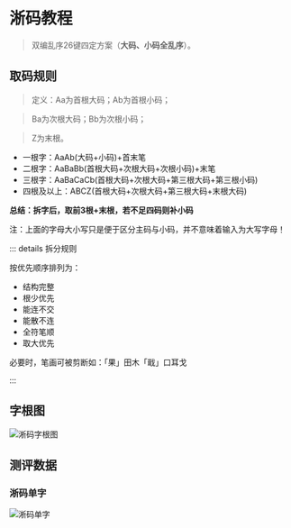 # 淅码教程

> 双编乱序26键四定方案（**大码、小码全乱序**）。

## 取码规则
> 定义：Aa为首根大码；Ab为首根小码；

> Ba为次根大码；Bb为次根小码；

>Z为末根。

- 一根字：AaAb(大码+小码)+首末笔  
- 二根字：AaBaBb(首根大码+次根大码+次根小码)+末笔
- 三根字：AaBaCaCb(首根大码+次根大码+第三根大码+第三根小码)
- 四根及以上：ABCZ(首根大码+次根大码+第三根大码+末根大码)

**总结：拆字后，取前3根+末根，若不足四码则补小码**

注：上面的字母大小写只是便于区分主码与小码，并不意味着输入为大写字母！


::: details 拆分规则

按优先顺序排列为：
- 结构完整
- 根少优先
- 能连不交
- 能散不连
- 全符笔顺
- 取大优先

必要时，笔画可被剪断如：「果」田木「戢」口耳戈  

:::

## 字根图

![淅码字根图](/data/gen-hao.png)

## 测评数据

### 淅码单字
![淅码单字](/data/dz-hao.png)
